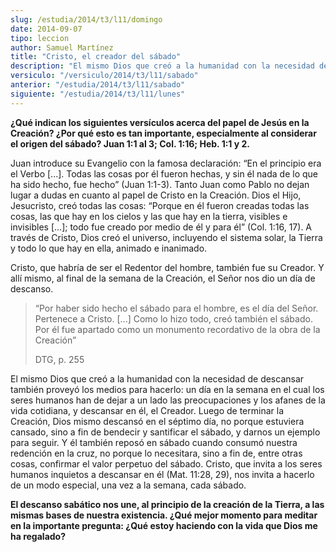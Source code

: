 ```yaml
---
slug: /estudia/2014/t3/l11/domingo
date: 2014-09-07
tipo: leccion
author: Samuel Martínez
title: "Cristo, el creador del sábado"
description: "El mismo Dios que creó a la humanidad con la necesidad de descansar también proveyó los medios para hacerlo: un día en la semana en el cual los seres humanos han de dejar a un lado las preocupaciones y los afanes de la vida cotidiana, y descansar en él, el Creador."
versiculo: "/versiculo/2014/t3/l11/sabado"
anterior: "/estudia/2014/t3/l11/sabado"
siguiente: "/estudia/2014/t3/l11/lunes"
---
```


**¿Qué indican los siguientes versículos acerca del papel de Jesús en la Creación? ¿Por qué esto es tan importante, especialmente al considerar el origen del sábado? Juan 1:1 al 3; Col. 1:16; Heb. 1:1 y 2.**

Juan introduce su Evangelio con la famosa declaración: “En el principio era el Verbo [...]. Todas las cosas por él fueron hechas, y sin él nada de lo que ha sido hecho, fue hecho” (Juan 1:1-3). Tanto Juan como Pablo no dejan lugar a dudas en cuanto al papel de Cristo en la Creación. Dios el Hijo, Jesucristo, creó todas las cosas: “Porque en él fueron creadas todas las cosas, las que hay en los cielos y las que hay en la tierra, visibles e invisibles [...]; todo fue creado por medio de él y para él” (Col. 1:16, 17). A través de Cristo, Dios creó el universo, incluyendo el sistema solar, la Tierra y todo lo que hay en ella, animado e inanimado.

Cristo, que habría de ser el Redentor del hombre, también fue su Creador. Y allí mismo, al final de la semana de la Creación, el Señor nos dio un día de descanso.

> “Por haber sido hecho el sábado para el hombre, es el día del Señor. Pertenece a Cristo. [...] Como lo hizo todo, creó también el sábado. Por él fue apartado como un monumento recordativo de la obra de la Creación”
>
> DTG, p. 255

El mismo Dios que creó a la humanidad con la necesidad de descansar también proveyó los medios para hacerlo: un día en la semana en el cual los seres humanos han de dejar a un lado las preocupaciones y los afanes de la vida cotidiana, y descansar en él, el Creador. Luego de terminar la Creación, Dios mismo descansó en el séptimo día, no porque estuviera cansado, sino a fin de bendecir y santificar el sábado, y darnos un ejemplo para seguir. Y él también reposó en sábado cuando consumó nuestra redención en la cruz, no porque lo necesitara, sino a fin de, entre otras cosas, confirmar el valor perpetuo del sábado. Cristo, que invita a los seres humanos inquietos a descansar en él (Mat. 11:28, 29), nos invita a hacerlo de un modo especial, una vez a la semana, cada sábado.

**El descanso sabático nos une, al principio de la creación de la Tierra, a las mismas bases de nuestra existencia. ¿Qué mejor momento para meditar en la importante pregunta: ¿Qué estoy haciendo con la vida que Dios me ha regalado?**
